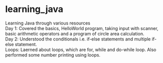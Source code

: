 # learning_java
Learning Java through various resources
<br>
Day 1: Covered the basics, HelloWorld program, taking input with scanner, basic arithmetic operators and a program of circle area calculation. 
<br>
Day 2: Understood the conditionals i.e. if-else statements and multiple if-else statement.
<br>
Loops: Laerned about loops, which are for, while and do-while loop. Also performed some number printing using loops.
<br>